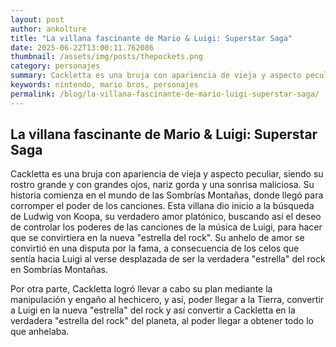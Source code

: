 ```yaml
--- 
layout: post 
author: ankolture 
title: "La villana fascinante de Mario & Luigi: Superstar Saga"
date: 2025-06-22T13:00:11.762086 
thumbnail: /assets/img/posts/thepockets.png
category: personajes 
summary: Cackletta es una bruja con apariencia de vieja y aspecto peculiar, siendo su rostro grande y con grandes ojos, nariz gorda y una sonrisa maliciosa. Su...
keywords: nintendo, mario bros, personajes 
permalink: /blog/la-villana-fascinante-de-mario-luigi-superstar-saga/ 
--- 
```


## La villana fascinante de Mario & Luigi: Superstar Saga

Cackletta es una bruja con apariencia de vieja y aspecto peculiar, siendo su rostro grande y con grandes ojos, nariz gorda y una sonrisa maliciosa. Su historia comienza en el mundo de las Sombrías Montañas, donde llegó para corromper el poder de los canciones. Esta villana dio inicio a la búsqueda de Ludwig von Koopa, su verdadero amor platónico, buscando así el deseo de controlar los poderes de las canciones de la música de Luigi, para hacer que se convirtiera en la nueva "estrella del rock". Su anhelo de amor se convirtió en una disputa por la fama, a consecuencia de los celos que sentía hacia Luigi al verse desplazada de ser la verdadera "estrella" del rock en Sombrías Montañas.

Por otra parte, Cackletta logró llevar a cabo su plan mediante la manipulación y engaño al hechicero, y así, poder llegar a la Tierra, convertir a Luigi en la nueva "estrella" del rock y así convertir a Cackletta en la verdadera "estrella del rock" del planeta, al poder llegar a obtener todo lo que anhelaba.
